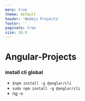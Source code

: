 ```yaml
---
marp: true
theme: default
header: 'Nodejs Projects'
footer: ''
paginate: true
size: 16:9
---
```


# Angular-Projects

### install cli global

- `$npm install -g @anglar/cli`
- `sudo npm install -g @anglar/cli`
- ng -v